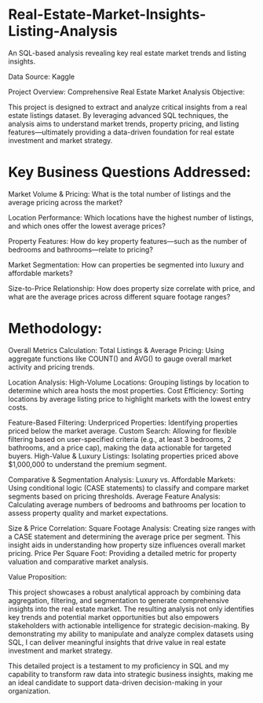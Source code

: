 # Real-Estate-Market-Insights-Listing-Analysis
An SQL-based analysis revealing key real estate market trends and listing insights.

Data Source: Kaggle


Project Overview: Comprehensive Real Estate Market Analysis
Objective:

This project is designed to extract and analyze critical insights from a real estate listings dataset. By leveraging advanced SQL techniques, the analysis aims to understand market trends, property pricing, and listing features—ultimately providing a data-driven foundation for real estate investment and market strategy.

# Key Business Questions Addressed:

Market Volume & Pricing: What is the total number of listings and the average pricing across the market?

Location Performance: Which locations have the highest number of listings, and which ones offer the lowest average prices?

Property Features: How do key property features—such as the number of bedrooms and bathrooms—relate to pricing?

Market Segmentation: How can properties be segmented into luxury and affordable markets?

Size-to-Price Relationship: How does property size correlate with price, and what are the average prices across different square footage ranges?

# Methodology:

Overall Metrics Calculation:
Total Listings & Average Pricing: Using aggregate functions like COUNT() and AVG() to gauge overall market activity and pricing trends.

Location Analysis:
        High-Volume Locations: Grouping listings by location to determine which area hosts the most properties.
        Cost Efficiency: Sorting locations by average listing price to highlight markets with the lowest entry costs.

Feature-Based Filtering:
        Underpriced Properties: Identifying properties priced below the market average.
        Custom Search: Allowing for flexible filtering based on user-specified criteria (e.g., at least 3 bedrooms, 2 bathrooms, and a price cap), making the data actionable for targeted buyers.
High-Value & Luxury Listings: Isolating properties priced above $1,000,000 to understand the premium segment.

Comparative & Segmentation Analysis:
        Luxury vs. Affordable Markets: Using conditional logic (CASE statements) to classify and compare market segments based on pricing thresholds.
        Average Feature Analysis: Calculating average numbers of bedrooms and bathrooms per location to assess property quality and market expectations.

Size & Price Correlation:
        Square Footage Analysis: Creating size ranges with a CASE statement and determining the average price per segment. This insight aids in understanding how property size influences overall market pricing.
        Price Per Square Foot: Providing a detailed metric for property valuation and comparative market analysis.

Value Proposition:

This project showcases a robust analytical approach by combining data aggregation, filtering, and segmentation to generate comprehensive insights into the real estate market. The resulting analysis not only identifies key trends and potential market opportunities but also empowers stakeholders with actionable intelligence for strategic decision-making. By demonstrating my ability to manipulate and analyze complex datasets using SQL, I can deliver meaningful insights that drive value in real estate investment and market strategy.

This detailed project is a testament to my proficiency in SQL and my capability to transform raw data into strategic business insights, making me an ideal candidate to support data-driven decision-making in your organization.
